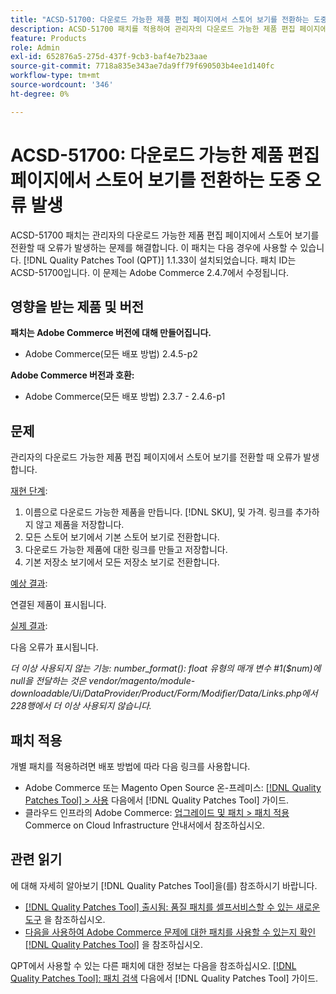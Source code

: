 ```yaml
---
title: "ACSD-51700: 다운로드 가능한 제품 편집 페이지에서 스토어 보기를 전환하는 도중 오류 발생"
description: ACSD-51700 패치를 적용하여 관리자의 다운로드 가능한 제품 편집 페이지에서 스토어 보기를 전환할 때 오류가 발생하는 Adobe Commerce 문제를 해결합니다.
feature: Products
role: Admin
exl-id: 652876a5-275d-437f-9cb3-baf4e7b23aae
source-git-commit: 7718a835e343ae7da9ff79f690503b4ee1d140fc
workflow-type: tm+mt
source-wordcount: '346'
ht-degree: 0%

---
```


# ACSD-51700: 다운로드 가능한 제품 편집 페이지에서 스토어 보기를 전환하는 도중 오류 발생

ACSD-51700 패치는 관리자의 다운로드 가능한 제품 편집 페이지에서 스토어 보기를 전환할 때 오류가 발생하는 문제를 해결합니다. 이 패치는 다음 경우에 사용할 수 있습니다. [!DNL Quality Patches Tool (QPT)] 1.1.33이 설치되었습니다. 패치 ID는 ACSD-51700입니다. 이 문제는 Adobe Commerce 2.4.7에서 수정됩니다.

## 영향을 받는 제품 및 버전

**패치는 Adobe Commerce 버전에 대해 만들어집니다.**

* Adobe Commerce(모든 배포 방법) 2.4.5-p2

**Adobe Commerce 버전과 호환:**

* Adobe Commerce(모든 배포 방법) 2.3.7 - 2.4.6-p1

## 문제

관리자의 다운로드 가능한 제품 편집 페이지에서 스토어 보기를 전환할 때 오류가 발생합니다.

<u>재현 단계</u>:

1. 이름으로 다운로드 가능한 제품을 만듭니다. [!DNL SKU], 및 가격. 링크를 추가하지 않고 제품을 저장합니다.
1. 모든 스토어 보기에서 기본 스토어 보기로 전환합니다.
1. 다운로드 가능한 제품에 대한 링크를 만들고 저장합니다.
1. 기본 저장소 보기에서 모든 저장소 보기로 전환합니다.

<u>예상 결과</u>:

연결된 제품이 표시됩니다.

<u>실제 결과</u>:

다음 오류가 표시됩니다.

*더 이상 사용되지 않는 기능: number_format(): float 유형의 매개 변수 #1($num)에 null을 전달하는 것은 vendor/magento/module-downloadable/Ui/DataProvider/Product/Form/Modifier/Data/Links.php에서 228행에서 더 이상 사용되지 않습니다.*

## 패치 적용

개별 패치를 적용하려면 배포 방법에 따라 다음 링크를 사용합니다.

* Adobe Commerce 또는 Magento Open Source 온-프레미스: [[!DNL Quality Patches Tool] > 사용](https://experienceleague.adobe.com/docs/commerce-operations/tools/quality-patches-tool/usage.html) 다음에서 [!DNL Quality Patches Tool] 가이드.
* 클라우드 인프라의 Adobe Commerce: [업그레이드 및 패치 > 패치 적용](https://experienceleague.adobe.com/docs/commerce-cloud-service/user-guide/develop/upgrade/apply-patches.html) Commerce on Cloud Infrastructure 안내서에서 참조하십시오.

## 관련 읽기

에 대해 자세히 알아보기 [!DNL Quality Patches Tool]을(를) 참조하시기 바랍니다.

* [[!DNL Quality Patches Tool] 출시됨: 품질 패치를 셀프서비스할 수 있는 새로운 도구](/help/announcements/adobe-commerce-announcements/magento-quality-patches-released-new-tool-to-self-serve-quality-patches.md) 을 참조하십시오.
* [다음을 사용하여 Adobe Commerce 문제에 대한 패치를 사용할 수 있는지 확인 [!DNL Quality Patches Tool]](/help/support-tools/patches-available-in-qpt-tool/check-patch-for-magento-issue-with-magento-quality-patches.md) 을 참조하십시오.

QPT에서 사용할 수 있는 다른 패치에 대한 정보는 다음을 참조하십시오. [[!DNL Quality Patches Tool]: 패치 검색](https://experienceleague.adobe.com/tools/commerce-quality-patches/index.html) 다음에서 [!DNL Quality Patches Tool] 가이드.
